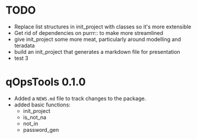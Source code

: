 # TODO
* Replace list structures in init_project with classes so it's more extensible
* Get rid of dependencies on purrr:: to make more streamlined
* give init_project some more meat, particularly around modelling and teradata
* build an init_project that generates a markdown file for presentation
* test 3

# qOpsTools 0.1.0

* Added a `NEWS.md` file to track changes to the package.
* added basic functions:
  * init_project
  * is_not_na
  * not_in
  * password_gen

